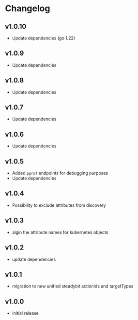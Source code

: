 # Changelog

## v1.0.10

- Update dependencies (go 1.22)

## v1.0.9

- Update dependencies

## v1.0.8

- Update dependencies

## v1.0.7

- Update dependencies

## v1.0.6

- Update dependencies

## v1.0.5

- Added `pprof` endpoints for debugging purposes
- Update dependencies

## v1.0.4

- Possibility to exclude attributes from discovery

## v1.0.3

- algin the attribute names for kubernetes objects

## v1.0.2

- update dependencies

## v1.0.1

 - migration to new unified steadybit actionIds and targetTypes

## v1.0.0

 - Initial release
